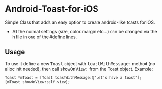 Android-Toast-for-iOS
=====================

Simple Class that adds an easy option to create android-like toasts for iOS.

* All the normal settings (size, color. margin etc...) can be changed via the h file in one of the #define lines.

## Usage
To use it define a new <tt>Toast</tt> object with <tt>toastWithMessage:</tt> method (no alloc init needed), then call <tt>showOnView:</tt> from the Toast object.
Example:

    Toast *mToast = [Toast toastWithMessage:@"Let's have a toast"];
    [mToast showOnView:self.view];

